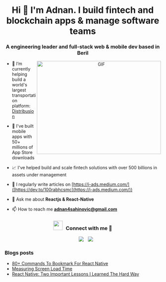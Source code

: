 <h1 align="center">Hi 👋 I'm 
Adnan. I build fintech and blockchain apps & manage software teams</h1>
<h3 align="center">A engineering leader and full-stack web & mobile dev based in Beril</h3>

<a target="_blank" align="center">
  <img align="right" top="500" height="300" width="400" alt="GIF" src="https://media.giphy.com/media/SWoSkN6DxTszqIKEqv/giphy.gif">
</a>

- 🔭 I’m currently helping build a world's largest transportation platform: <a href="[https://www.distribusion.com/](https://www.distribusion.com/)" target="blank">Distribusion</a>

- 📱 I've built mobile apps with 50+ millions of App Store downloads

- 📈 I've helped build and scale fintech solutions with over 500 billions in assets under management

- 📝 I regularly write articles on [https://i-ads.medium.com/]([https://dev.to/100rabhcsmc](https://i-ads.medium.com/))

- 💬 Ask me about **Reactjs & React-Native**

- 📫 How to reach me **adnan4sahinovic@gmail.com**

<h3 align="center" > <img src="https://media.giphy.com/media/iY8CRBdQXODJSCERIr/giphy.gif" width="30" height="30" style="margin-right: 10px;">Connect with me 🤝 </h3>

<p align="center">

 <div align="center"  class="icons-social" style="margin-left: 10px;">
        <a style="margin-left: 10px;"  target="_blank" href="https://www.linkedin.com/in/adnansahinovic/">
			<img src="https://img.icons8.com/doodle/40/000000/linkedin--v2.png"></a>
        <a style="margin-left: 10px;" target="_blank" href="https://github.com/adnxy">
		<img src="https://img.icons8.com/doodle/40/000000/github--v1.png"></a>
      </div>

</p>

### Blogs posts

<!-- BLOG-POST-LIST:START -->

- [80+ Commands To Bookmark For React Native]([https://dev.to/100rabhcsmc/instagram-profile-picture-download-using-python-n2j](https://medium.com/nerd-for-tech/80-commands-to-bookmark-for-react-native-687d285bbf72))
- [Measuring Screen Load Time](https://i-ads.medium.com/performance-measuring-screen-load-time-0c3322b2a2a4)
- [React Native: Two Important Lessons I Learned The Hard Way](https://i-ads.medium.com/react-native-two-important-lessons-i-learned-the-hard-way-3a524bbcef48)

